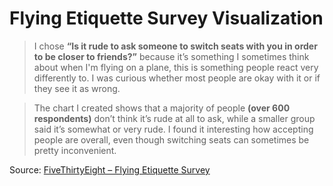 # Flying Etiquette Survey Visualization

> I chose **“Is it rude to ask someone to switch seats with you in order to be closer to friends?”** because it’s something I sometimes think about when I'm flying on a plane, this is something people react very differently to. I was curious whether most people are okay with it or if they see it as wrong.

> The chart I created shows that a majority of people **(over 600 respondents)** don’t think it’s rude at all to ask, while a smaller group said it’s somewhat or very rude. I found it interesting how accepting people are overall, even though switching seats can sometimes be pretty inconvenient.

Source: [FiveThirtyEight – Flying Etiquette Survey](https://github.com/fivethirtyeight/data/tree/master/flying-etiquette-survey)
